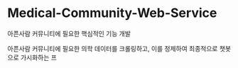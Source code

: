 # Medical-Community-Web-Service

아픈사람 커뮤니티에 필요한 핵심적인 기능 개발

아픈사람 커뮤니티에 필요한 의학 데이터를 크롤링하고, 이를 정제하여 최종적으로 챗봇으로 가시화하는 프
